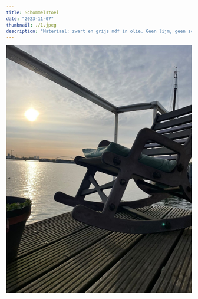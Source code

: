 ```yaml
---
title: Schommelstoel
date: "2023-11-07"
thumbnail: ./1.jpeg
description: "Materiaal: zwart en grijs mdf in olie. Geen lijm, geen schroeven."
---
```


![](2.jpeg)
